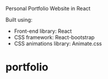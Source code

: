 Personal Portfolio Website in React

Built using:

- Front-end library: React
- CSS framework: React-bootstrap
- CSS animations library: Animate.css
# portfolio
